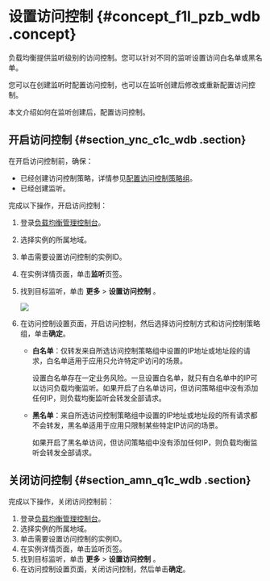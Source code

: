 # 设置访问控制 {#concept_f1l_pzb_wdb .concept}

负载均衡提供监听级别的访问控制。您可以针对不同的监听设置访问白名单或黑名单。

您可以在创建监听时配置访问控制，也可以在监听创建后修改或重新配置访问控制。

本文介绍如何在监听创建后，配置访问控制。

## 开启访问控制 {#section_ync_c1c_wdb .section}

在开启访问控制前，确保：

-   已经创建访问控制策略，详情参见[配置访问控制策略组](intl.zh-CN/历史文档/用户指南（旧版控制台）/访问控制/配置访问控制策略组.md#)。
-   已经创建监听。

完成以下操作，开启访问控制：

1.  登录[负载均衡管理控制台](https://slb.console.aliyun.com/slb)。
2.  选择实例的所属地域。
3.  单击需要设置访问控制的实例ID。
4.  在实例详情页面，单击**监听**页签。
5.  找到目标监听，单击 **更多** \> **设置访问控制** 。

    ![](http://static-aliyun-doc.oss-cn-hangzhou.aliyuncs.com/assets/img/15686/15580602977481_zh-CN.png)

6.  在访问控制设置页面，开启访问控制，然后选择访问控制方式和访问控制策略组，单击**确定**。
    -   **白名单**：仅转发来自所选访问控制策略组中设置的IP地址或地址段的请求，白名单适用于应用只允许特定IP访问的场景。

        设置白名单存在一定业务风险。一旦设置白名单，就只有白名单中的IP可以访问负载均衡监听。如果开启了白名单访问，但访问策略组中没有添加任何IP，则负载均衡监听会转发全部请求。

    -   **黑名单**：来自所选访问控制策略组中设置的IP地址或地址段的所有请求都不会转发，黑名单适用于应用只限制某些特定IP访问的场景。

        如果开启了黑名单访问，但访问策略组中没有添加任何IP，则负载均衡监听会转发全部请求。


## 关闭访问控制 {#section_amn_q1c_wdb .section}

完成以下操作，关闭访问控制前：

1.  登录[负载均衡管理控制台](https://slb.console.aliyun.com/slb)。
2.  选择实例的所属地域。
3.  单击需要设置访问控制的实例ID。
4.  在实例详情页面，单击监听页签。
5.  找到目标监听，单击 **更多** \> **设置访问控制** 。
6.  在访问控制设置页面，关闭访问控制，然后单击**确定**。

